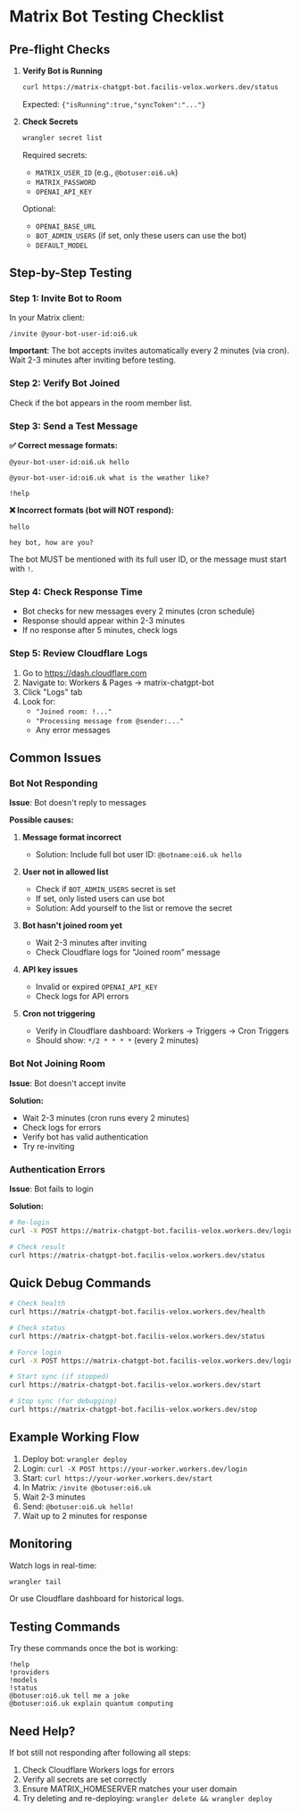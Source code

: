 # Matrix Bot Testing Checklist

## Pre-flight Checks

1. **Verify Bot is Running**
   ```bash
   curl https://matrix-chatgpt-bot.facilis-velox.workers.dev/status
   ```
   Expected: `{"isRunning":true,"syncToken":"..."}`

2. **Check Secrets**
   ```bash
   wrangler secret list
   ```
   Required secrets:
   - `MATRIX_USER_ID` (e.g., `@botuser:oi6.uk`)
   - `MATRIX_PASSWORD`
   - `OPENAI_API_KEY`

   Optional:
   - `OPENAI_BASE_URL`
   - `BOT_ADMIN_USERS` (if set, only these users can use the bot)
   - `DEFAULT_MODEL`

## Step-by-Step Testing

### Step 1: Invite Bot to Room

In your Matrix client:
```
/invite @your-bot-user-id:oi6.uk
```

**Important**: The bot accepts invites automatically every 2 minutes (via cron).
Wait 2-3 minutes after inviting before testing.

### Step 2: Verify Bot Joined

Check if the bot appears in the room member list.

### Step 3: Send a Test Message

**✅ Correct message formats:**

```
@your-bot-user-id:oi6.uk hello
```

```
@your-bot-user-id:oi6.uk what is the weather like?
```

```
!help
```

**❌ Incorrect formats (bot will NOT respond):**

```
hello
```

```
hey bot, how are you?
```

The bot MUST be mentioned with its full user ID, or the message must start with `!`.

### Step 4: Check Response Time

- Bot checks for new messages every 2 minutes (cron schedule)
- Response should appear within 2-3 minutes
- If no response after 5 minutes, check logs

### Step 5: Review Cloudflare Logs

1. Go to https://dash.cloudflare.com
2. Navigate to: Workers & Pages → matrix-chatgpt-bot
3. Click "Logs" tab
4. Look for:
   - `"Joined room: !..."`
   - `"Processing message from @sender:..."`
   - Any error messages

## Common Issues

### Bot Not Responding

**Issue**: Bot doesn't reply to messages

**Possible causes:**

1. **Message format incorrect**
   - Solution: Include full bot user ID: `@botname:oi6.uk hello`

2. **User not in allowed list**
   - Check if `BOT_ADMIN_USERS` secret is set
   - If set, only listed users can use bot
   - Solution: Add yourself to the list or remove the secret

3. **Bot hasn't joined room yet**
   - Wait 2-3 minutes after inviting
   - Check Cloudflare logs for "Joined room" message

4. **API key issues**
   - Invalid or expired `OPENAI_API_KEY`
   - Check logs for API errors

5. **Cron not triggering**
   - Verify in Cloudflare dashboard: Workers → Triggers → Cron Triggers
   - Should show: `*/2 * * * *` (every 2 minutes)

### Bot Not Joining Room

**Issue**: Bot doesn't accept invite

**Solution:**
- Wait 2-3 minutes (cron runs every 2 minutes)
- Check logs for errors
- Verify bot has valid authentication
- Try re-inviting

### Authentication Errors

**Issue**: Bot fails to login

**Solution:**
```bash
# Re-login
curl -X POST https://matrix-chatgpt-bot.facilis-velox.workers.dev/login

# Check result
curl https://matrix-chatgpt-bot.facilis-velox.workers.dev/status
```

## Quick Debug Commands

```bash
# Check health
curl https://matrix-chatgpt-bot.facilis-velox.workers.dev/health

# Check status
curl https://matrix-chatgpt-bot.facilis-velox.workers.dev/status

# Force login
curl -X POST https://matrix-chatgpt-bot.facilis-velox.workers.dev/login

# Start sync (if stopped)
curl https://matrix-chatgpt-bot.facilis-velox.workers.dev/start

# Stop sync (for debugging)
curl https://matrix-chatgpt-bot.facilis-velox.workers.dev/stop
```

## Example Working Flow

1. Deploy bot: `wrangler deploy`
2. Login: `curl -X POST https://your-worker.workers.dev/login`
3. Start: `curl https://your-worker.workers.dev/start`
4. In Matrix: `/invite @botuser:oi6.uk`
5. Wait 2-3 minutes
6. Send: `@botuser:oi6.uk hello!`
7. Wait up to 2 minutes for response

## Monitoring

Watch logs in real-time:
```bash
wrangler tail
```

Or use Cloudflare dashboard for historical logs.

## Testing Commands

Try these commands once the bot is working:

```
!help
!providers
!models
!status
@botuser:oi6.uk tell me a joke
@botuser:oi6.uk explain quantum computing
```

## Need Help?

If bot still not responding after following all steps:

1. Check Cloudflare Workers logs for errors
2. Verify all secrets are set correctly
3. Ensure MATRIX_HOMESERVER matches your user domain
4. Try deleting and re-deploying: `wrangler delete && wrangler deploy`
